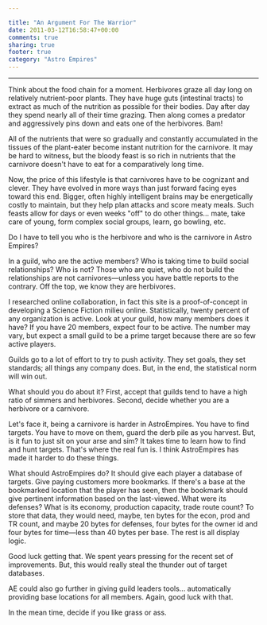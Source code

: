 ```yaml
---

title: "An Argument For The Warrior"
date: 2011-03-12T16:58:47+00:00
comments: true
sharing: true
footer: true
category: "Astro Empires"
---
```


****
<a name='teaser'></a>
Think about the food chain for a moment. Herbivores graze all day long on relatively nutrient-poor plants. They have huge guts (intestinal tracts) to extract as much of the nutrition as possible for their bodies. Day after day they spend nearly all of their time grazing. Then along comes a predator and aggressively pins down and eats one of the herbivores. Bam!

All of the nutrients that were so gradually and constantly accumulated in the tissues of the plant-eater become instant nutrition for the carnivore. It may be hard to witness, but the bloody feast is so rich in nutrients that the carnivore doesn't have to eat for a comparatively long time.

Now, the price of this lifestyle is that carnivores have to be cognizant and clever. They have evolved in more ways than just forward facing eyes toward this end. Bigger, often highly intelligent brains may be energetically costly to maintain, but they help plan attacks and score meaty meals. Such feasts allow for days or even weeks "off" to do other things... mate, take care of young, form complex social groups, learn, go bowling, etc.

Do I have to tell you who is the herbivore and who is the carnivore in Astro Empires?

<a name='body'></a>
In a guild, who are the active members? Who is taking time to build social relationships? Who is not? Those who are quiet, who do not build the relationships are not carnivores&mdash;unless you have battle reports to the contrary. Off the top, we know they are herbivores.

I researched online collaboration, in fact this site is a proof-of-concept in developing a Science Fiction milieu online. Statistically, twenty percent of any organization is active. Look at your guild, how many members does it have? If you have 20 members, expect four to be active. The number may vary, but expect a small guild to be a prime target because there are so few active players.

Guilds go to a lot of effort to try to push activity. They set goals, they set standards; all things any company does. But, in the end, the statistical norm will win out.

What should you do about it? First, accept that guilds tend to have a high ratio of simmers and herbivores. Second, decide whether you are a herbivore or a carnivore.

Let's face it, being a carnivore is harder in AstroEmpires. You have to find targets. You have to move on them, guard the derb pile as you harvest. But, is it fun to just sit on your arse and sim? It takes time to learn how to find and hunt targets. That's where the real fun is. I think AstroEmpires has made it harder to do these things.

What should AstroEmpires do? It should give each player a database of targets. Give paying customers more bookmarks. If there's a base at the bookmarked location that the player has seen, then the bookmark should give pertinent information based on the last-viewed. What were its defenses? What is its economy, production capacity, trade route count? To store that data, they would need, maybe, ten bytes for the econ, prod and TR count, and maybe 20 bytes for defenses, four bytes for the owner id and four bytes for time&mdash;less than 40 bytes per base. The rest is all display logic.

Good luck getting that. We spent years pressing for the recent set of improvements. But, this would really steal the thunder out of target databases.

AE could also go further in giving guild leaders tools... automatically providing base locations for all members. Again, good luck with that.

In the mean time, decide if you like grass or ass.
